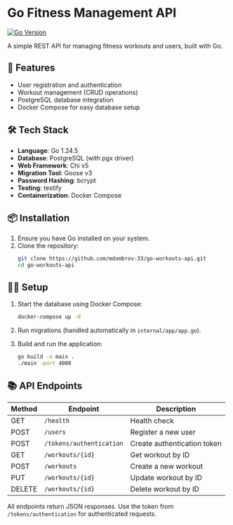 # Go Fitness Management API

[![Go Version](https://img.shields.io/badge/Go-1.24.5-blue.svg)](https://golang.org/)

A simple REST API for managing fitness workouts and users, built with Go.

## 🚀 Features

- User registration and authentication
- Workout management (CRUD operations)
- PostgreSQL database integration
- Docker Compose for easy database setup

## 🛠 Tech Stack

- **Language**: Go 1.24.5
- **Database**: PostgreSQL (with pgx driver)
- **Web Framework**: Chi v5
- **Migration Tool**: Goose v3
- **Password Hashing**: bcrypt
- **Testing**: testify
- **Containerization**: Docker Compose

## 📦 Installation

1. Ensure you have Go installed on your system.
2. Clone the repository:
   ```bash
   git clone https://github.com/mdombrov-33/go-workouts-api.git
   cd go-workouts-api
   ```

## 🏃‍♂️ Setup

1. Start the database using Docker Compose:

   ```bash
   docker-compose up -d
   ```

2. Run migrations (handled automatically in `internal/app/app.go`).

3. Build and run the application:
   ```bash
   go build -o main .
   ./main -port 4000
   ```

## 📚 API Endpoints

| Method | Endpoint                 | Description                 |
| ------ | ------------------------ | --------------------------- |
| GET    | `/health`                | Health check                |
| POST   | `/users`                 | Register a new user         |
| POST   | `/tokens/authentication` | Create authentication token |
| GET    | `/workouts/{id}`         | Get workout by ID           |
| POST   | `/workouts`              | Create a new workout        |
| PUT    | `/workouts/{id}`         | Update workout by ID        |
| DELETE | `/workouts/{id}`         | Delete workout by ID        |

All endpoints return JSON responses. Use the token from `/tokens/authentication` for authenticated requests.

